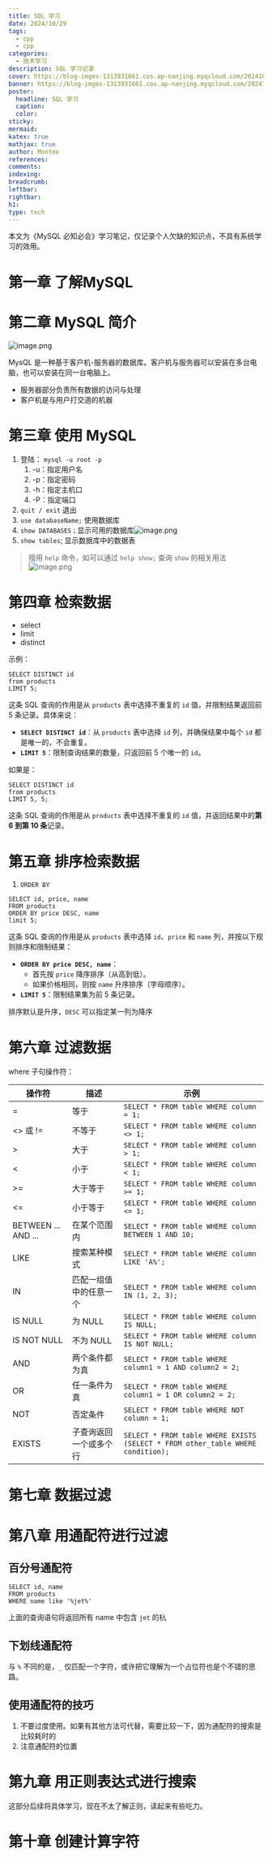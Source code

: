 ```yaml
---
title: SQL 学习
date: 2024/10/29
tags:
  - cpp
  - cpp
categories:
  - 技术学习
description: SQL 学习记录
cover: https://blog-imges-1313931661.cos.ap-nanjing.myqcloud.com/20241029153626.png
banner: https://blog-imges-1313931661.cos.ap-nanjing.myqcloud.com/20241029153626.png
poster:
  headline: SQL 学习
  caption: 
  color: 
sticky: 
mermaid: 
katex: true
mathjax: true
author: Montee
references: 
comments: 
indexing: 
breadcrumb: 
leftbar: 
rightbar: 
h1: 
type: tech
---
```


本文为《MySQL 必知必会》学习笔记，仅记录个人欠缺的知识点，不具有系统学习的效用。

# 第一章 了解MySQL

# 第二章 MySQL 简介
![image.png](https://blog-imges-1313931661.cos.ap-nanjing.myqcloud.com/20241029151214.png)


MysQL 是一种基于客户机-服务器的数据库。客户机与服务器可以安装在多台电脑，也可以安装在同一台电脑上。
* 服务器部分负责所有数据的访问与处理
* 客户机是与用户打交道的机器

# 第三章 使用 MySQL

1. 登陆： `mysql -u root -p` 
	1. -u：指定用户名
	2. -p：指定密码
	3. -h：指定主机口
	4. -P：指定端口
2. `quit / exit` 退出
3. `use databaseName;` 使用数据库
4. `show DATABASES；`显示可用的数据库![image.png](https://blog-imges-1313931661.cos.ap-nanjing.myqcloud.com/20241029152005.png)
5. `show tables`; 显示数据库中的数据表

> 擅用 `help` 命令，如可以通过 `help show;` 查询 `show` 的相关用法![image.png](https://blog-imges-1313931661.cos.ap-nanjing.myqcloud.com/20241029153223.png)


# 第四章 检索数据

* select
* limit
* distinct

示例：

```mysql
SELECT DISTINCT id
from products
LIMIT 5;
```

这条 SQL 查询的作用是从 `products` 表中选择不重复的 `id` 值，并限制结果返回前 5 条记录。具体来说：

- **`SELECT DISTINCT id`**：从 `products` 表中选择 `id` 列，并确保结果中每个 `id` 都是唯一的，不会重复。
- **`LIMIT 5`**：限制查询结果的数量，只返回前 5 个唯一的 `id`。



如果是：

```mysql
SELECT DISTINCT id
from products
LIMIT 5, 5;
```

这条 SQL 查询的作用是从 `products` 表中选择不重复的 `id` 值，并返回结果中的**第 6 到第 10 条**记录。


# 第五章 排序检索数据

1. `ORDER BY`

```MySQL
SELECT id, price, name
FROM products
ORDER BY price DESC, name
limit 5;
```

这条 SQL 查询的作用是从 `products` 表中选择 `id`、`price` 和 `name` 列，并按以下规则排序和限制结果：
- **`ORDER BY price DESC, name`**：
    - 首先按 `price` 降序排序（从高到低）。
    - 如果价格相同，则按 `name` 升序排序（字母顺序）。
- **`LIMIT 5`**：限制结果集为前 5 条记录。

排序默认是升序，`DESC` 可以指定某一列为降序


# 第六章 过滤数据


where 子句操作符：

| 操作符       | 描述                                           | 示例                                      |
|--------------|------------------------------------------------|-------------------------------------------|
| =            | 等于                                           | `SELECT * FROM table WHERE column = 1;`   |
| <> 或 !=     | 不等于                                         | `SELECT * FROM table WHERE column <> 1;`  |
| >            | 大于                                           | `SELECT * FROM table WHERE column > 1;`   |
| <            | 小于                                           | `SELECT * FROM table WHERE column < 1;`   |
| >=           | 大于等于                                       | `SELECT * FROM table WHERE column >= 1;`  |
| <=           | 小于等于                                       | `SELECT * FROM table WHERE column <= 1;`  |
| BETWEEN ... AND ... | 在某个范围内                             | `SELECT * FROM table WHERE column BETWEEN 1 AND 10;` |
| LIKE         | 搜索某种模式                                   | `SELECT * FROM table WHERE column LIKE 'A%';` |
| IN           | 匹配一组值中的任意一个                         | `SELECT * FROM table WHERE column IN (1, 2, 3);` |
| IS NULL      | 为 NULL                                        | `SELECT * FROM table WHERE column IS NULL;` |
| IS NOT NULL  | 不为 NULL                                      | `SELECT * FROM table WHERE column IS NOT NULL;` |
| AND          | 两个条件都为真                                 | `SELECT * FROM table WHERE column1 = 1 AND column2 = 2;` |
| OR           | 任一条件为真                                   | `SELECT * FROM table WHERE column1 = 1 OR column2 = 2;` |
| NOT          | 否定条件                                       | `SELECT * FROM table WHERE NOT column = 1;` |
| EXISTS       | 子查询返回一个或多个行                         | `SELECT * FROM table WHERE EXISTS (SELECT * FROM other_table WHERE condition);` |

# 第七章 数据过滤


# 第八章 用通配符进行过滤


## 百分号通配符

```MySQL
SELECT id, name
FROM products
WHERE name like '%jet%'
```

上面的查询语句将返回所有 name 中包含 `jet` 的杭

## 下划线通配符

与 `%` 不同的是，`_` 仅匹配一个字符，或许把它理解为一个占位符也是个不错的思路。


## 使用通配符的技巧

1. 不要过度使用。如果有其他方法可代替，需要比较一下，因为通配符的搜索是比较耗时的
2. 注意通配符的位置

# 第九章 用正则表达式进行搜索

这部分后续将具体学习，现在不太了解正则，读起来有些吃力。


# 第十章 创建计算字符

